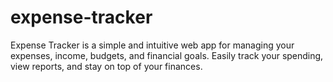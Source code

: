 # expense-tracker
 Expense Tracker is a simple and intuitive web app for managing your expenses, income, budgets, and financial goals. Easily track your spending, view reports, and stay on top of your finances.
